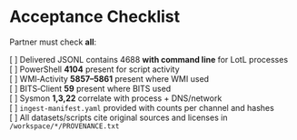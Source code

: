 # Acceptance Checklist

Partner must check **all**:

[ ] Delivered JSONL contains 4688 **with command line** for LotL processes  
[ ] PowerShell **4104** present for script activity  
[ ] WMI‑Activity **5857–5861** present where WMI used  
[ ] BITS‑Client **59** present where BITS used  
[ ] Sysmon **1,3,22** correlate with process + DNS/network  
[ ] `ingest-manifest.yaml` provided with counts per channel and hashes  
[ ] All datasets/scripts cite original sources and licenses in `/workspace/*/PROVENANCE.txt`
